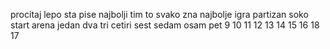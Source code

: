 procitaj lepo sta pise
najbolji tim to svako zna najbolje igra partizan
soko start arena
jedan
dva
tri
cetiri
sest
sedam
osam
pet
9
10
11
12
13
14
15
16
18
17

